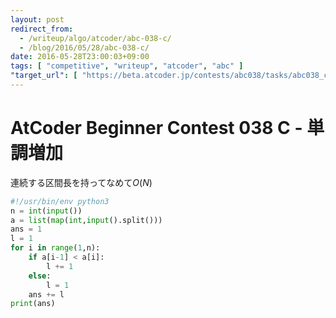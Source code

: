 ```yaml
---
layout: post
redirect_from:
  - /writeup/algo/atcoder/abc-038-c/
  - /blog/2016/05/28/abc-038-c/
date: 2016-05-28T23:00:03+09:00
tags: [ "competitive", "writeup", "atcoder", "abc" ]
"target_url": [ "https://beta.atcoder.jp/contests/abc038/tasks/abc038_c" ]
---
```


# AtCoder Beginner Contest 038 C - 単調増加

連続する区間長を持ってなめて$O(N)$

``` python
#!/usr/bin/env python3
n = int(input())
a = list(map(int,input().split()))
ans = 1
l = 1
for i in range(1,n):
    if a[i-1] < a[i]:
        l += 1
    else:
        l = 1
    ans += l
print(ans)
```
